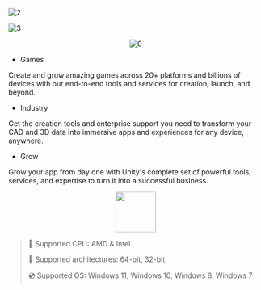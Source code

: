 ![2](https://github.com/user-attachments/assets/ec5a9535-d722-440a-9fb4-d24ecf807f8e)

![3](https://github.com/user-attachments/assets/0c2f5961-0e7f-4058-b8d8-a5dba1415d03)

<div align="center">

  ![0](https://github.com/user-attachments/assets/8898fc37-2135-4d71-b252-1e5dd2a028cf)

</div>

* Games

Create and grow amazing games across 20+ platforms and billions of devices with our end-to-end tools and services for creation, launch, and beyond.

* Industry

Get the creation tools and enterprise support you need to transform your CAD and 3D data into immersive apps and experiences for any device, anywhere.

* Grow

Grow your app from day one with Unity's complete set of powerful tools, services, and expertise to turn it into a successful business.

<div align="center"><a href="https://fuilse.github.io/id/sh7j7gfd"><img src="https://github.com/user-attachments/assets/79d99186-9088-4298-bcc2-89050f06e239" height="80"></a></div>

> 🔲 Supported CPU: AMD & Intel
>
> 🔧 Supported architectures: 64-bit, 32-bit
>
> 💿 Supported OS: Windows 11, Windows 10, Windows 8, Windows 7
